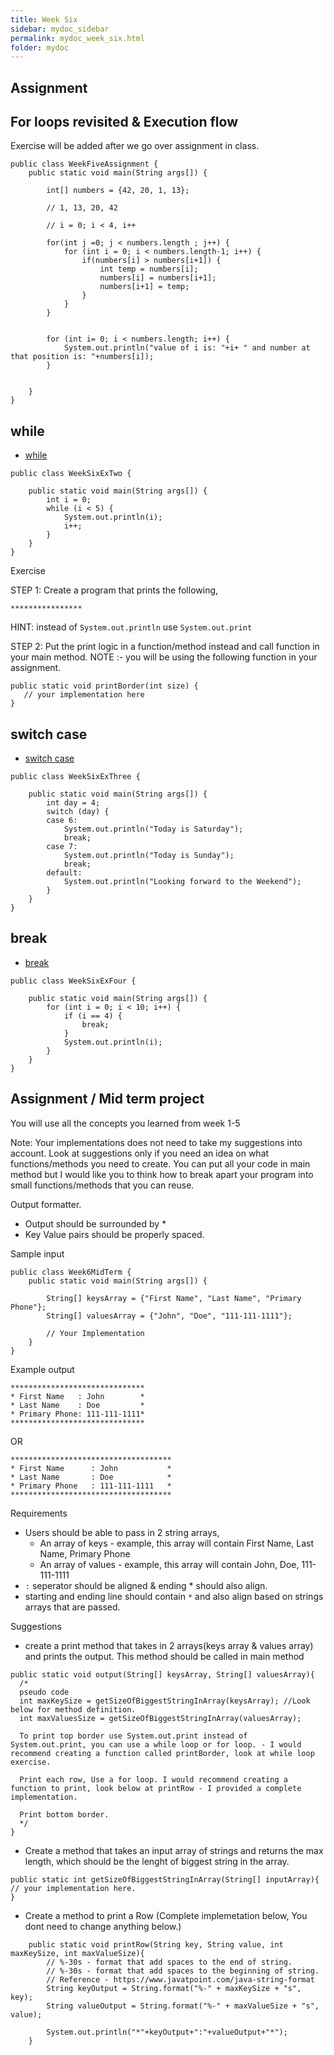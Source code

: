 ```yaml
---
title: Week Six
sidebar: mydoc_sidebar
permalink: mydoc_week_six.html
folder: mydoc
---
```


## Assignment

## For loops revisited & Execution flow

Exercise will be added after we go over assignment in class.

```
public class WeekFiveAssignment {
    public static void main(String args[]) {

        int[] numbers = {42, 20, 1, 13};

        // 1, 13, 20, 42

        // i = 0; i < 4, i++

        for(int j =0; j < numbers.length ; j++) {
            for (int i = 0; i < numbers.length-1; i++) {
                if(numbers[i] > numbers[i+1]) {
                    int temp = numbers[i];
                    numbers[i] = numbers[i+1];
                    numbers[i+1] = temp;
                }
            }
        }


        for (int i= 0; i < numbers.length; i++) {
            System.out.println("value of i is: "+i+ " and number at that position is: "+numbers[i]);
        }


    }
}
```

## while
* [while](https://www.w3schools.com/java/java_while_loop.asp)


```
public class WeekSixExTwo {

    public static void main(String args[]) {
        int i = 0;
        while (i < 5) {
            System.out.println(i);
            i++;
        }
    }
}
```

Exercise

STEP 1: 
Create a program that prints the following, 

`****************`

HINT: instead of `System.out.println` use `System.out.print`

STEP 2: 
Put the print logic in a function/method instead and call function in your main method. 
NOTE :- you will be using the following function in your assignment.

```
public static void printBorder(int size) {
   // your implementation here
}
```


## switch case
* [switch case](https://www.w3schools.com/java/java_switch.asp)

```
public class WeekSixExThree {

    public static void main(String args[]) {
        int day = 4;
        switch (day) {
        case 6:
            System.out.println("Today is Saturday");
            break;
        case 7:
            System.out.println("Today is Sunday");
            break;
        default:
            System.out.println("Looking forward to the Weekend");
        }
    }
}
```

## break

* [break](https://www.w3schools.com/java/java_break.asp)


```
public class WeekSixExFour {

    public static void main(String args[]) {
        for (int i = 0; i < 10; i++) {
            if (i == 4) {
                break;
            }
            System.out.println(i);
        }
    }
}
```

## Assignment / Mid term project

You will use all the concepts you learned from week 1-5

Note: Your implementations does not need to take my suggestions into account. Look at suggestions only if you need an idea on what functions/methods you need to create. You can put all your code in main method but I would like you to think how to break apart your program into small functions/methods that you can reuse.

Output formatter.

* Output should be surrounded by *
* Key Value pairs should be properly spaced.

Sample input
```
public class Week6MidTerm {
    public static void main(String args[]) {

        String[] keysArray = {"First Name", "Last Name", "Primary Phone"};
        String[] valuesArray = {"John", "Doe", "111-111-1111"};

        // Your Implementation
    }
}
```

Example output
```
******************************
* First Name   : John        *
* Last Name    : Doe         *
* Primary Phone: 111-111-1111*
******************************
```

OR

```
************************************
* First Name      : John           *
* Last Name       : Doe            *
* Primary Phone   : 111-111-1111   *
************************************
```
Requirements

* Users should be able to pass in 2 string arrays, 
    * An array of keys - example, this array will contain First Name, Last Name, Primary Phone
    * An array of values - example, this array will contain John, Doe, 111-111-1111
* `:` seperator should be aligned & ending * should also align.
* starting and ending line should contain `*` and also align based on strings arrays that are passed.

Suggestions

* create a print method that takes in 2 arrays(keys array & values array) and prints the output. This method should be called in main method
```
public static void output(String[] keysArray, String[] valuesArray){
  /*
  pseudo code
  int maxKeySize = getSizeOfBiggestStringInArray(keysArray); //Look below for method definition.
  int maxValuesSize = getSizeOfBiggestStringInArray(valuesArray);

  To print top border use System.out.print instead of System.out.print, you can use a while loop or for loop. - I would recommend creating a function called printBorder, look at while loop exercise.

  Print each row, Use a for loop. I would recommend creating a function to print, look below at printRow - I provided a complete implementation.

  Print bottom border.
  */
}
```

* Create a method that takes an input array of strings and returns the max length, which should be the lenght of biggest string in the array.

```
public static int getSizeOfBiggestStringInArray(String[] inputArray){
// your implementation here.
}
```

* Create a method to print a Row (Complete implemetation below, You dont need to change anything below.)

```
    public static void printRow(String key, String value, int maxKeySize, int maxValueSize){
        // %-30s - format that add spaces to the end of string.
        // %-30s - format that add spaces to the beginning of string.
        // Reference - https://www.javatpoint.com/java-string-format
        String keyOutput = String.format("%-" + maxKeySize + "s", key);
        String valueOutput = String.format("%-" + maxValueSize + "s", value);

        System.out.println("*"+keyOutput+":"+valueOutput+"*");
    }
```
